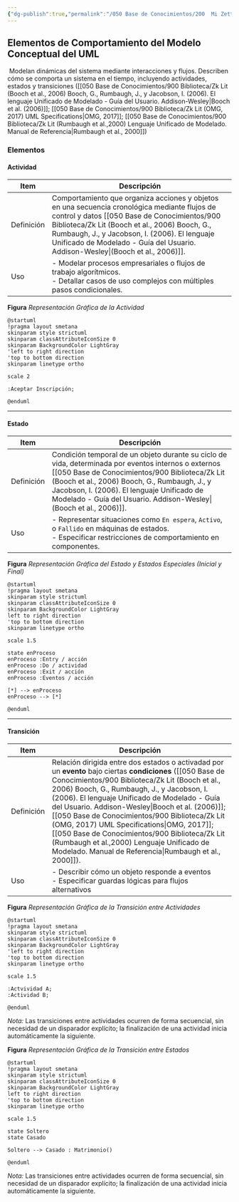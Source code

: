 ```yaml
---
{"dg-publish":true,"permalink":"/050 Base de Conocimientos/200  Mi Zettelkasten/100 Docencia/IS1/2025/Clase 08 Modelo Conceptual del UML - Elementos, Relaciones, Reglas y Mecanismos Comunes/Zk Modelo Conceptual del UML (Elementos de Comportamiento)/","tags":["digitalGarden","modeloConceptualUML"]}
---
```


## Elementos de Comportamiento del Modelo Conceptual del UML

 Modelan dinámicas del sistema mediante interacciones y flujos. Describen cómo se comporta un sistema en el tiempo, incluyendo actividades, estados y transiciones ([[050 Base de Conocimientos/900 Biblioteca/Zk Lit (Booch et al., 2006) Booch, G., Rumbaugh, J., y Jacobson, I. (2006). El lenguaje Unificado de Modelado - Guía del Usuario. Addison-Wesley\|Booch et al. (2006)]]; [[050 Base de Conocimientos/900 Biblioteca/Zk Lit (OMG, 2017) UML Specifications\|OMG, 2017]]; [[050 Base de Conocimientos/900 Biblioteca/Zk Lit (Rumbaugh et al.,2000) Lenguaje Unificado de Modelado. Manual de Referencia\|Rumbaugh et al., 2000]])

### Elementos

#### Actividad

| Item       | Descripción                                                                                                                                                                                                                                                                                |
| ---------- | ------------------------------------------------------------------------------------------------------------------------------------------------------------------------------------------------------------------------------------------------------------------------------------------ |
| Definición | Comportamiento que organiza acciones y objetos en una secuencia cronológica mediante flujos de control y datos [[050 Base de Conocimientos/900 Biblioteca/Zk Lit (Booch et al., 2006) Booch, G., Rumbaugh, J., y Jacobson, I. (2006). El lenguaje Unificado de Modelado - Guía del Usuario. Addison-Wesley\|(Booch et al., 2006)]]. |
| Uso        | - Modelar procesos empresariales o flujos de trabajo algorítmicos.<br>- Detallar casos de uso complejos con múltiples pasos condicionales.                                                                                                                                                 |

**Figura**
_Representación Gráfica de la Actividad_
```plantuml
@startuml
!pragma layout smetana
skinparam style strictuml
skinparam classAttributeIconSize 0
skinparam BackgroundColor LightGray
'left to right direction
'top to bottom direction
skinparam linetype ortho

scale 2

:Aceptar Inscripción;

@enduml
```

----
#### Estado

| Item       | Descripción                                                                                                                                                                                                                                                                       |
| ---------- | --------------------------------------------------------------------------------------------------------------------------------------------------------------------------------------------------------------------------------------------------------------------------------- |
| Definición | Condición temporal de un objeto durante su ciclo de vida, determinada por eventos internos o externos [[050 Base de Conocimientos/900 Biblioteca/Zk Lit (Booch et al., 2006) Booch, G., Rumbaugh, J., y Jacobson, I. (2006). El lenguaje Unificado de Modelado - Guía del Usuario. Addison-Wesley\|(Booch et al., 2006)]]. |
| Uso        | - Representar situaciones como `En espera`, `Activo`, o `Fallido` en máquinas de estados.<br>- Especificar restricciones de comportamiento en componentes.                                                                                                                        |

**Figura**
_Representación Gráfica del Estado y Estados Especiales (Inicial y Final)_
```plantuml
@startuml
!pragma layout smetana
skinparam style strictuml
skinparam classAttributeIconSize 0
skinparam BackgroundColor LightGray
left to right direction
'top to bottom direction
skinparam linetype ortho

scale 1.5

state enProceso
enProceso :Entry / acción
enProceso :Do / actividad
enProceso :Exit / acción
enProceso :Eventos / acción

[*] --> enProceso
enProceso --> [*]

@enduml
```

----
#### Transición

| Item         | Descripción                                                                                                                                                                                                                                                                                                                                                                                                                                      |
| ------------ | ------------------------------------------------------------------------------------------------------------------------------------------------------------------------------------------------------------------------------------------------------------------------------------------------------------------------------------------------------------------------------------------------------------------------------------------------ |
| Definición   | Relación dirigida entre dos estados o activadad por un **evento** bajo ciertas **condiciones** ([[050 Base de Conocimientos/900 Biblioteca/Zk Lit (Booch et al., 2006) Booch, G., Rumbaugh, J., y Jacobson, I. (2006). El lenguaje Unificado de Modelado - Guía del Usuario. Addison-Wesley\|Booch et al. (2006)]]; [[050 Base de Conocimientos/900 Biblioteca/Zk Lit (OMG, 2017) UML Specifications\|OMG, 2017]]; [[050 Base de Conocimientos/900 Biblioteca/Zk Lit (Rumbaugh et al.,2000) Lenguaje Unificado de Modelado. Manual de Referencia\|Rumbaugh et al., 2000]]). |
| Uso          | - Describir cómo un objeto responde a eventos<br>- Especificar guardas lógicas para flujos alternativos                                                                                                                                                                                                                                                                                                                                          |


**Figura**
_Representación Gráfica de la Transición entre Actividades_
```plantuml
@startuml
!pragma layout smetana
skinparam style strictuml
skinparam classAttributeIconSize 0
skinparam BackgroundColor LightGray
'left to right direction
'top to bottom direction
skinparam linetype ortho

scale 1.5

:Actvividad A;
:Actividad B;

@enduml
```
_Nota:_ Las transiciones entre actividades ocurren de forma secuencial, sin necesidad de un disparador explícito; la finalización de una actividad inicia automáticamente la siguiente.

**Figura**
_Representación Gráfica de la Transición entre Estados_
```plantuml
@startuml
!pragma layout smetana
skinparam style strictuml
skinparam classAttributeIconSize 0
skinparam BackgroundColor LightGray
left to right direction
'top to bottom direction
skinparam linetype ortho

scale 1.5

state Soltero
state Casado

Soltero --> Casado : Matrimonio()

@enduml
```
_Nota:_ Las transiciones entre actividades ocurren de forma secuencial, sin necesidad de un disparador explícito; la finalización de una actividad inicia automáticamente la siguiente.
